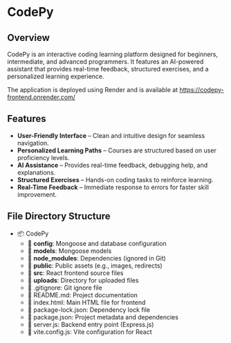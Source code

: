 # **CodePy**

## **Overview**
CodePy is an interactive coding learning platform designed for beginners, intermediate, and advanced programmers. It features an AI-powered assistant that provides real-time feedback, structured exercises, and a personalized learning experience.

The application is deployed using Render and is available at https://codepy-frontend.onrender.com/

## **Features**
- **User-Friendly Interface** – Clean and intuitive design for seamless navigation.
- **Personalized Learning Paths** – Courses are structured based on user proficiency levels.
- **AI Assistance** – Provides real-time feedback, debugging help, and explanations.
- **Structured Exercises** – Hands-on coding tasks to reinforce learning.
- **Real-Time Feedback** – Immediate response to errors for faster skill improvement.

## **File Directory Structure**

* 📦 CodePy
    * 📂 **config**: Mongoose and database configuration
    * 📂 **models**: Mongoose models
    * 📂 **node_modules**: Dependencies (ignored in Git)
    * 📂 **public**: Public assets (e.g., images, redirects)
    * 📂 **src**: React frontend source files
    * 📂 **uploads**: Directory for uploaded files
    * 📄 .gitignore: Git ignore file
    * 📄 README.md: Project documentation
    * 📄 index.html: Main HTML file for frontend
    * 📄 package-lock.json: Dependency lock file
    * 📄 package.json: Project metadata and dependencies
    * 📄 server.js: Backend entry point (Express.js)
    * 📄 vite.config.js: Vite configuration for React